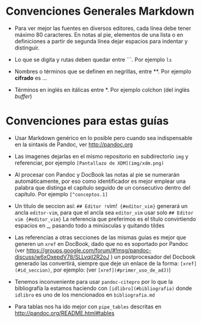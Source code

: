 

# Convenciones Generales Markdown

* Para ver mejor las fuentes en diversos editores, cada línea debe tener
  máximo 80 caracteres.  En notas al pie, elementos de una lista  o en 
  definiciones  a partir de segunda línea dejar espacios para indentar
  y distinguir.

* Lo que se digita y rutas deben quedar entre \`\`\`.  Por ejemplo ```ls```

* Nombres o términos que se definen en negrillas, entre \*\*. Por ejemplo **cifrado** es ...

* Términos en inglés en itálicas entre \*. Por ejemplo colchon (del inglès 
 *buffer*)


# Convenciones para estas guías

* Usar Markdown genérico en lo posible pero cuando sea indispensable en la 
	sintaxis de Pandoc, ver <http://pandoc.org>

* Las imagenes dejarlas en el mismo repositorio en subdirectorio ```img```
  y referenciar, por ejemplo ```[Pantallazo de XDM](img/xdm.png)```

* Al procesar con Pandoc y DocBook las notas al pie se numerarán
  automáticamente, por eso  como identificador es mejor emplear 
  una palabra que distinga el capítulo seguido de un consecutivo dentro
  del capítulo.  Por ejemplo ```[^conceptos.1]```

* Un titulo de seccion así: ```## Editor !```vim!``` {#editor_vim}```
  generará un ancla ```editor-vim```, para que el ancla sea 
  ```editor_vim``` usar solo ```## Editor vim {#editor_vim}```
  La referencia que preferimos es el título convirtiendo espacios en _, pasando
  todo a minúsculas y quitando tildes

* Las referencias a otras secciones de las mismas guías es mejor que generen
  un ```xref``` en DocBook, dado que no es soportado por Pandoc (ver 
  https://groups.google.com/forum/#!msg/pandoc-discuss/w6xOxepdV78/SLLvqiI2R2oJ )
  un postprocesador del Docbook generado las convertirá, siempre que
  deje un enlace de la forma: ```[xref](#id_seccion)```, por ejemplo:
	(ver ```[xref](#primer_uso_de_adJ)```)

* Tenemos inconveniente para usar ```pandoc-citepro``` por lo que la 
  bibliografía la estamos haciendo con ```[idlibro](#bibliografia)``` 
  donde ```idlibro``` es uno de los mencionados en ```bibliografia.md```

* Para tablas nos ha ido mejor con ```pipe_tables``` descritas en 
	<http://pandoc.org/README.html#tables>
